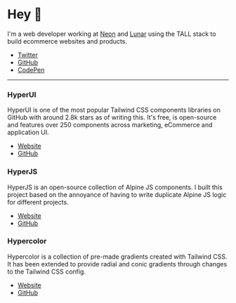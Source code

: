 # Hey 👋

I'm a web developer working at [Neon](https://www.neondigital.co.uk) and
[Lunar](https://www.lunarphp.io) using the TALL stack to build ecommerce
websites and products.

- [Twitter](https://twitter.com/itsmarkmead)
- [GitHub](https://github.com/markmead)
- [CodePen](https://codepen.io/markmead/)

---

### HyperUI

HyperUI is one of the most popular Tailwind CSS components libraries on GitHub
with around 2.8k stars as of writing this. It's free, is open-source and
features over 250 components across marketing, eCommerce and application UI.

- [Website](https://www.hyperui.dev/)
- [GitHub](https://github.com/markmead/hyperui)

### HyperJS

HyperJS is an open-source collection of Alpine JS components. I built this
project based on the annoyance of having to write duplicate Alpine JS logic for
different projects.

- [Website](https://www.hyperjs.dev/)
- [GitHub](https://github.com/markmead/hyperjs)

### Hypercolor

Hypercolor is a collection of pre-made gradients created with Tailwind CSS. It
has been extended to provide radial and conic gradients through changes to the
Tailwind CSS config.

- [Website](https://www.hypercolor.dev/)
- [GitHub](https://github.com/jordihales/hypercolor)
